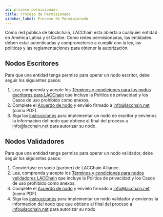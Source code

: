 ```yaml
---
id: proceso-permisionado
title: Proceso de Permisionado
sidebar_label: Proceso de Permisionado
---
```


Como red pública de blockchain, LACChain esta abierta a cualquier entidad en América Latina y el Caribe. Como redes permisionadas, las entidades deben estar autenticadas y comprometerse a cumplir con la ley, las políticas y las reglamentaciones para obtener la autorización.

## Nodos Escritores
 
Para que una entidad tenga permiso para operar un nodo escritor, debe seguir los siguientes pasos:

1. Lea, comprenda y acepte los [Términos y condiciones para los nodos escritores para LACChain](https://latamlink.io/docs/writer-nodes-terms-conditions) que incluye la Política de privacidad y los Casos de uso prohibido como anexos.
2. Complete el [Acuerdo de nodo](https://latamlink.io/docs/node-agreement) y envíelo firmado a info@lacchain.net (como PDF).
3. Siga las [instrucciones](./instalacion-nodos) para implementar un nodo de escritor y envíenos la informacion del nodo que obtiene al final del proceso a info@lacchain.net para autorizar su nodo.


## Nodos Validadores

Para que una entidad tenga permiso para operar un nodo validador, debe seguir los siguientes pasos:

1. Conviértase en socio (partner) de LACChain Alliance.
2. Lea, comprenda y acepte los [Términos y condiciones para nodos validadores LACChain](https://latamlink.io/docs/validator-nodes-terms-conditions) que incluye la Política de privacidad y los Casos de uso prohibido como anexos.
3. Complete el [Acuerdo de nodo](https://latamlink.io/docs/node-agreement) y envíelo firmado a info@lacchain.net (como PDF).
4. Siga las [instrucciones](./instalacion-nodos) para implementar un nodo validador y envíenos la informacion del nodo que que obtiene al final del proceso a info@lacchain.net para autorizar su nodo.
